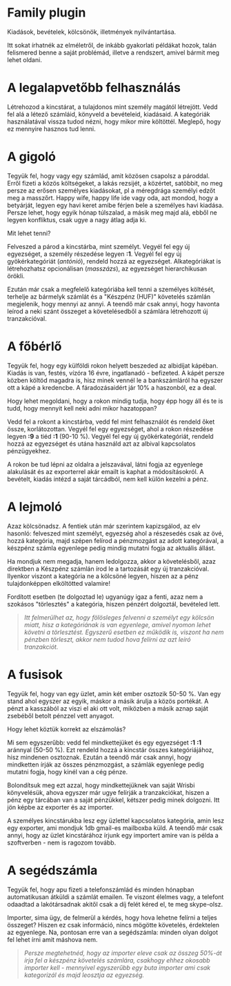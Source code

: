 # Family plugin
Kiadások, bevételek, kölcsönök, illetmények nyilvántartása.

Itt sokat írhatnék az elméletről, de inkább gyakorlati példákat hozok, talán felismered benne a saját problémád, illetve a rendszert, amivel bármit meg lehet oldani.

# A legalapvetőbb felhasználás
Létrehozod a kincstárat, a tulajdonos mint személy magától létrejött. Vedd fel alá a létező számláid, könyveld a bevételeid, kiadásaid. A kategóriák használatával vissza tudod nézni, hogy mikor mire költöttél. Meglepő, hogy ez mennyire hasznos tud lenni.

# A gigoló
Tegyük fel, hogy vagy egy számlád, amit közösen csapolsz a pároddal. Erről fizeti a közös költségeket, a lakás rezsijét, a közértet, satöbbit, no meg persze az erősen személyes kiadásokat, pl a méregdrága személyi edzőt meg a masszőrt. Happy wife, happy life ide vagy oda, azt mondod, hogy a betyárját, legyen egy havi keret amibe férjen bele a személyes havi kiadása. Persze lehet, hogy egyik hónap túlszalad, a másik meg majd alá, ebből ne legyen konfliktus, csak ugye a nagy átlag adja ki.

Mit lehet tenni?

Felveszed a párod a kincstárba, mint személyt. Vegyél fel egy új egyezséget, a személy részedése legyen **:1**. Vegyél fel egy új gyökérkategóriát (*antónió*), rendeld hozzá az egyezséget. Alkategóriákat is létrehozhatsz opcionálisan (*masszázs*), az egyezséget hierarchikusan örökli.

Ezután már csak a megfelelő kategóriába kell tenni a személyes költését, terhelje az bármelyk számlát és a "Készpénz (HUF)" követelés számlán megjelenik, hogy mennyi az annyi. A teendő már csak annyi, hogy havonta leírod a neki szánt összeget a követelésedből a számlára létrehozott új tranzakcióval.

# A főbérlő
Tegyük fel, hogy egy külföldi rokon helyett beszeded az albidíjat kápéban. Kiadás is van, festés, vízóra 16 évre, ingatlanadó - befizeted. A kápét persze közben költöd magadra is, hisz minek vennél le a bankszámláról ha egyszer ott a kápé a kredencbe. A fáradozásaidért jár 10% a haszonból, ez a deal.

Hogy lehet megoldani, hogy a rokon mindig tudja, hogy épp hogy áll és te is tudd, hogy mennyit kell neki adni mikor hazatoppan?

Vedd fel a rokont a kincstárba, vedd fel mint felhasználót és rendeld őket össze, korlátozottan. Vegyél fel egy egyezséget, ahol a rokon részedése legyen **:9** a tiéd **:1** (90-10 %). Vegyél fel egy új gyökérkategóriát, rendeld hozzá az egyezséget és utána használd azt az albival kapcsolatos pénzügyekhez.

A rokon be tud lépni az oldalra a jelszavával, látni fogja az egyenlege alakulását és az exporterrel akár emailt is kaphat a módosításokról. A bevételt, kiadás intézd a saját tárcádból, nem kell külön kezelni a pénz.

# A lejmoló
Azaz kölcsönadsz. A fentiek után már szerintem kapizsgálod, az elv hasonló: felveszed mint személyt, egyezség ahol a részesedés csak az övé, hozzá kategória, majd szépen felírod a pénzmozgást az adott kategórával, a készpénz számla egyenlege pedig mindig mutatni fogja az aktuális állást.

Ha mondjuk nem megadja, hanem ledolgozza, akkor a követelésből, azaz direktben a Készpénz számlán írod le a tartozását egy új tranzakcióval. Ilyenkor viszont a kategória ne a kölcsöné legyen, hiszen az a pénz tulajdonképpen elköltötted valamire!

Fordított esetben (te dolgoztad le) ugyanúgy igaz a fenti, azaz nem a szokásos "törlesztés" a kategória, hiszen pénzért dolgoztál, bevételed lett.

> *Itt felmerülhet az, hogy fölösleges felvenni a személyt egy kölcsön miatt, hisz a kategóriának is van egyenlege, amivel nyomon lehet követni a törlesztést. Egyszerű esetben ez működik is, viszont ha nem pénzben törleszt, akkor nem tudod hova felírni az azt leíró tranzakciót.*

# A fusisok
Tegyük fel, hogy van egy üzlet, amin két ember osztozik 50-50 %. Van egy stand ahol egyszer az egyik, máskor a másik árulja a közös portékát. A pénzt a kasszából az viszi el aki ott volt, miközben a másik aznap saját zsebéből betolt pénzzel vett anyagot.

Hogy lehet köztük korrekt az elszámolás?

Mi sem egyszerűbb: vedd fel mindkettejüket és egy egyezséget **:1** **:1** aránnyal (50-50 %). Ezt rendeld hozzá a kincstár összes kategóriájához, hisz mindenen osztoznak. Ezután a teendő már csak annyi, hogy mindketten írják az összes pénzmozgást, a számlák egyenlege pedig mutatni fogja, hogy kinél van a cég pénze.

Bolondítsuk meg ezt azzal, hogy mindkettejüknek van saját Wrisbi könyvelésük, ahova egyszer már ugye felírják a tranzakciókat, hiszen a pénz egy tárcában van a saját pénzükkel, kétszer pedig minek dolgozni. Itt jön képbe az exporter és az importer.

A személyes kincstárukba lesz egy üzlettel kapcsolatos kategória, amin lesz egy exporter, ami mondjuk 1db gmail-es mailboxba küld. A teendő már csak annyi, hogy az üzlet kincstárához írjunk egy importert amire van is példa a szoftverben - nem is ragozom tovább.

# A segédszámla
Tegyük fel, hogy apu fizeti a telefonszámlád és minden hónapban automatikusan átküldi a számlát emailen. Te viszont élelmes vagy, a telefont odaadtad a lakótársadnak akitől csak a díj felét kéred el, te meg skype-olsz.

Importer, sima ügy, de felmerül a kérdés, hogy hova lehetne felírni a teljes összeget? Hiszen ez csak információ, nincs mögötte követelés, érdektelen az egyenlege. Na, pontosan erre van a segédszámla: minden olyan dolgot fel lehet írni amit máshova nem.

> *Persze megtehetnéd, hogy az importer eleve csak az összeg 50%-át írja fel a készpénz követelés számlára, csakhogy ehhez okosabb importer kell - mennyivel egyszerűbb egy buta importer ami csak kategorizál és majd leosztja az egyezség.*
